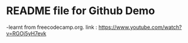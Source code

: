 # README file for Github Demo
-learnt from freecodecamp.org. 
link : https://www.youtube.com/watch?v=RGOj5yH7evk
